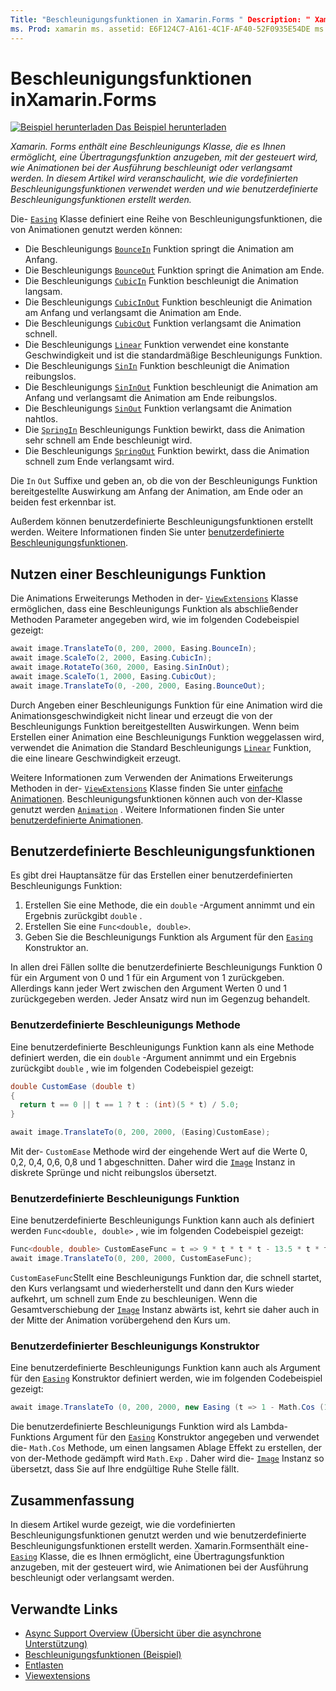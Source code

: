 ```yaml
---
Title: "Beschleunigungsfunktionen in Xamarin.Forms " Description: " Xamarin.Forms enthält eine Beschleunigungs Klasse, die es Ihnen ermöglicht, eine Übertragungsfunktion anzugeben, mit der gesteuert wird, wie Animationen bei der Ausführung beschleunigt oder verlangsamt werden. In diesem Artikel wird veranschaulicht, wie die vordefinierten Beschleunigungsfunktionen verwendet werden und wie benutzerdefinierte Beschleunigungsfunktionen erstellt werden.
ms. Prod: xamarin ms. assetid: E6F124C7-A161-4C1F-AF40-52F0935E54DE ms. Technology: xamarin-Forms Author: davidbritch ms. Author: dabritch ms. Date: 07/14/2016 NO-LOC: [ Xamarin.Forms , Xamarin.Essentials ]
---
```


# <a name="easing-functions-in-xamarinforms"></a>Beschleunigungsfunktionen inXamarin.Forms

[![Beispiel herunterladen](~/media/shared/download.png) Das Beispiel herunterladen](https://docs.microsoft.com/samples/xamarin/xamarin-forms-samples/userinterface-animation-easing)

_Xamarin. Forms enthält eine Beschleunigungs Klasse, die es Ihnen ermöglicht, eine Übertragungsfunktion anzugeben, mit der gesteuert wird, wie Animationen bei der Ausführung beschleunigt oder verlangsamt werden. In diesem Artikel wird veranschaulicht, wie die vordefinierten Beschleunigungsfunktionen verwendet werden und wie benutzerdefinierte Beschleunigungsfunktionen erstellt werden._

Die- [`Easing`](xref:Xamarin.Forms.Easing) Klasse definiert eine Reihe von Beschleunigungsfunktionen, die von Animationen genutzt werden können:

- Die Beschleunigungs [`BounceIn`](xref:Xamarin.Forms.Easing.BounceIn) Funktion springt die Animation am Anfang.
- Die Beschleunigungs [`BounceOut`](xref:Xamarin.Forms.Easing.BounceOut) Funktion springt die Animation am Ende.
- Die Beschleunigungs [`CubicIn`](xref:Xamarin.Forms.Easing.CubicIn) Funktion beschleunigt die Animation langsam.
- Die Beschleunigungs [`CubicInOut`](xref:Xamarin.Forms.Easing.CubicInOut) Funktion beschleunigt die Animation am Anfang und verlangsamt die Animation am Ende.
- Die Beschleunigungs [`CubicOut`](xref:Xamarin.Forms.Easing.CubicOut) Funktion verlangsamt die Animation schnell.
- Die Beschleunigungs [`Linear`](xref:Xamarin.Forms.Easing.Linear) Funktion verwendet eine konstante Geschwindigkeit und ist die standardmäßige Beschleunigungs Funktion.
- Die Beschleunigungs [`SinIn`](xref:Xamarin.Forms.Easing.SinIn) Funktion beschleunigt die Animation reibungslos.
- Die Beschleunigungs [`SinInOut`](xref:Xamarin.Forms.Easing.SinInOut) Funktion beschleunigt die Animation am Anfang und verlangsamt die Animation am Ende reibungslos.
- Die Beschleunigungs [`SinOut`](xref:Xamarin.Forms.Easing.SinOut) Funktion verlangsamt die Animation nahtlos.
- Die [`SpringIn`](xref:Xamarin.Forms.Easing.SpringIn) Beschleunigungs Funktion bewirkt, dass die Animation sehr schnell am Ende beschleunigt wird.
- Die Beschleunigungs [`SpringOut`](xref:Xamarin.Forms.Easing.SpringOut) Funktion bewirkt, dass die Animation schnell zum Ende verlangsamt wird.

Die `In` `Out` Suffixe und geben an, ob die von der Beschleunigungs Funktion bereitgestellte Auswirkung am Anfang der Animation, am Ende oder an beiden fest erkennbar ist.

Außerdem können benutzerdefinierte Beschleunigungsfunktionen erstellt werden. Weitere Informationen finden Sie unter [benutzerdefinierte Beschleunigungsfunktionen](#custom-easing-functions).

## <a name="consuming-an-easing-function"></a>Nutzen einer Beschleunigungs Funktion

Die Animations Erweiterungs Methoden in der- [`ViewExtensions`](xref:Xamarin.Forms.ViewExtensions) Klasse ermöglichen, dass eine Beschleunigungs Funktion als abschließender Methoden Parameter angegeben wird, wie im folgenden Codebeispiel gezeigt:

```csharp
await image.TranslateTo(0, 200, 2000, Easing.BounceIn);
await image.ScaleTo(2, 2000, Easing.CubicIn);
await image.RotateTo(360, 2000, Easing.SinInOut);
await image.ScaleTo(1, 2000, Easing.CubicOut);
await image.TranslateTo(0, -200, 2000, Easing.BounceOut);
```

Durch Angeben einer Beschleunigungs Funktion für eine Animation wird die Animationsgeschwindigkeit nicht linear und erzeugt die von der Beschleunigungs Funktion bereitgestellten Auswirkungen. Wenn beim Erstellen einer Animation eine Beschleunigungs Funktion weggelassen wird, verwendet die Animation die Standard Beschleunigungs [`Linear`](xref:Xamarin.Forms.Easing.Linear) Funktion, die eine lineare Geschwindigkeit erzeugt.

Weitere Informationen zum Verwenden der Animations Erweiterungs Methoden in der- [`ViewExtensions`](xref:Xamarin.Forms.ViewExtensions) Klasse finden Sie unter [einfache Animationen](~/xamarin-forms/user-interface/animation/simple.md). Beschleunigungsfunktionen können auch von der-Klasse genutzt werden [`Animation`](xref:Xamarin.Forms.Animation) . Weitere Informationen finden Sie unter [benutzerdefinierte Animationen](~/xamarin-forms/user-interface/animation/custom.md).

## <a name="custom-easing-functions"></a>Benutzerdefinierte Beschleunigungsfunktionen

Es gibt drei Hauptansätze für das Erstellen einer benutzerdefinierten Beschleunigungs Funktion:

1. Erstellen Sie eine Methode, die ein `double` -Argument annimmt und ein Ergebnis zurückgibt `double` .
1. Erstellen Sie eine `Func<double, double>`.
1. Geben Sie die Beschleunigungs Funktion als Argument für den [`Easing`](xref:Xamarin.Forms.Easing) Konstruktor an.

In allen drei Fällen sollte die benutzerdefinierte Beschleunigungs Funktion 0 für ein Argument von 0 und 1 für ein Argument von 1 zurückgeben. Allerdings kann jeder Wert zwischen den Argument Werten 0 und 1 zurückgegeben werden. Jeder Ansatz wird nun im Gegenzug behandelt.

### <a name="custom-easing-method"></a>Benutzerdefinierte Beschleunigungs Methode

Eine benutzerdefinierte Beschleunigungs Funktion kann als eine Methode definiert werden, die ein `double` -Argument annimmt und ein Ergebnis zurückgibt `double` , wie im folgenden Codebeispiel gezeigt:

```csharp
double CustomEase (double t)
{
  return t == 0 || t == 1 ? t : (int)(5 * t) / 5.0;
}

await image.TranslateTo(0, 200, 2000, (Easing)CustomEase);
```

Mit der- `CustomEase` Methode wird der eingehende Wert auf die Werte 0, 0,2, 0,4, 0,6, 0,8 und 1 abgeschnitten. Daher wird die [`Image`](xref:Xamarin.Forms.Image) Instanz in diskrete Sprünge und nicht reibungslos übersetzt.

### <a name="custom-easing-func"></a>Benutzerdefinierte Beschleunigungs Funktion

Eine benutzerdefinierte Beschleunigungs Funktion kann auch als definiert werden `Func<double, double>` , wie im folgenden Codebeispiel gezeigt:

```csharp
Func<double, double> CustomEaseFunc = t => 9 * t * t * t - 13.5 * t * t + 5.5 * t;
await image.TranslateTo(0, 200, 2000, CustomEaseFunc);
```

`CustomEaseFunc`Stellt eine Beschleunigungs Funktion dar, die schnell startet, den Kurs verlangsamt und wiederherstellt und dann den Kurs wieder aufkehrt, um schnell zum Ende zu beschleunigen. Wenn die Gesamtverschiebung der [`Image`](xref:Xamarin.Forms.Image) Instanz abwärts ist, kehrt sie daher auch in der Mitte der Animation vorübergehend den Kurs um.

### <a name="custom-easing-constructor"></a>Benutzerdefinierter Beschleunigungs Konstruktor

Eine benutzerdefinierte Beschleunigungs Funktion kann auch als Argument für den [`Easing`](xref:Xamarin.Forms.Easing) Konstruktor definiert werden, wie im folgenden Codebeispiel gezeigt:

```csharp
await image.TranslateTo (0, 200, 2000, new Easing (t => 1 - Math.Cos (10 * Math.PI * t) * Math.Exp (-5 * t)));
```

Die benutzerdefinierte Beschleunigungs Funktion wird als Lambda-Funktions Argument für den [`Easing`](xref:Xamarin.Forms.Easing) Konstruktor angegeben und verwendet die- `Math.Cos` Methode, um einen langsamen Ablage Effekt zu erstellen, der von der-Methode gedämpft wird `Math.Exp` . Daher wird die- [`Image`](xref:Xamarin.Forms.Image) Instanz so übersetzt, dass Sie auf Ihre endgültige Ruhe Stelle fällt.

## <a name="summary"></a>Zusammenfassung

In diesem Artikel wurde gezeigt, wie die vordefinierten Beschleunigungsfunktionen genutzt werden und wie benutzerdefinierte Beschleunigungsfunktionen erstellt werden. Xamarin.Formsenthält eine- [`Easing`](xref:Xamarin.Forms.Easing) Klasse, die es Ihnen ermöglicht, eine Übertragungsfunktion anzugeben, mit der gesteuert wird, wie Animationen bei der Ausführung beschleunigt oder verlangsamt werden.

## <a name="related-links"></a>Verwandte Links

- [Async Support Overview (Übersicht über die asynchrone Unterstützung)](~/cross-platform/platform/async.md)
- [Beschleunigungsfunktionen (Beispiel)](https://docs.microsoft.com/samples/xamarin/xamarin-forms-samples/userinterface-animation-easing)
- [Entlasten](xref:Xamarin.Forms.Easing)
- [Viewextensions](xref:Xamarin.Forms.ViewExtensions)
